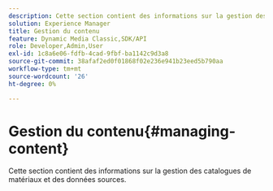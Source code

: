 ```yaml
---
description: Cette section contient des informations sur la gestion des catalogues de matériaux et des données sources.
solution: Experience Manager
title: Gestion du contenu
feature: Dynamic Media Classic,SDK/API
role: Developer,Admin,User
exl-id: 1c8a6e06-fdfb-4cad-9fbf-ba1142c9d3a8
source-git-commit: 38afaf2ed0f01868f02e236e941b23eed5b790aa
workflow-type: tm+mt
source-wordcount: '26'
ht-degree: 0%

---
```


# Gestion du contenu{#managing-content}

Cette section contient des informations sur la gestion des catalogues de matériaux et des données sources.
